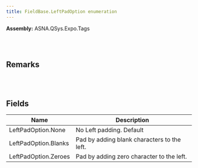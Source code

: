 ```yaml
---
title: FieldBase.LeftPadOption enumeration
---
```




**Assembly:** ASNA.QSys.Expo.Tags

<br>
<br>

## Remarks

<br>
<br>

## Fields

| Name | Description
| --- | --- 
| LeftPadOption.None | No Left padding. Default
| LeftPadOption.Blanks | Pad by adding blank characters to the left.
| LeftPadOption.Zeroes | Pad by adding zero character to the left.

<br>
<br>

